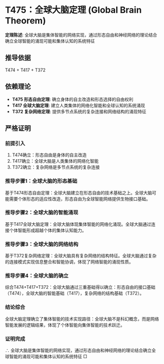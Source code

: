 # T475：全球大脑定理 (Global Brain Theorem)

**定理陈述**: 全球大脑是集体智能的网络实现，通过形态自由和神经网络的理论结合确立全球智能的涌现可能和集体认知的系统特征

## 推导依据
T474 + T417 + T372

## 依赖理论
- **T475 形态自由定理**: 确立身体的自主改造和形态选择的自由权利
- **T417 全球大脑定理**: 建立人类集体的网络化智能和全球认知的系统涌现
- **T372 复杂网络定理**: 提供多节点系统的复杂连接和网络结构的涌现特征

## 严格证明

### 前提引入
1. T474确立：形态自由是身体的自主改造
2. T417确立：全球大脑是人类集体的网络化智能
3. T372确立：复杂网络是多节点系统的复杂连接

### 推导步骤1：全球大脑的形态基础
基于T474形态自由定理：全球大脑建立在形态自由的技术基础之上。全球大脑可能需要个体形态的适应性改造，形态自由为全球智能网络提供生物接口基础。

### 推导步骤2：全球大脑的智能涌现
基于T417全球大脑定理：全球大脑体现集体智能的网络化涌现。全球大脑通过连接个体智能形成超越个体的集体认知能力。

### 推导步骤3：全球大脑的网络结构
基于T372复杂网络定理：全球大脑具有复杂网络的结构特征。全球大脑通过复杂的连接模式实现信息整合和智能协调，体现了网络智能的涌现性质。

### 推导步骤4：全球大脑的确立
综合T474+T417+T372：全球大脑通过三重基础得以确立：形态自由的接口基础（T474），全球大脑的智能基础（T417），复杂网络的结构基础（T372）。

### 结论综合
全球大脑定理确立了集体智能的技术实现路径：全球大脑不是科幻概念，而是网络智能发展的逻辑结果，体现了个体智能向集体智能的技术跃迁。

### 证明完成
∴ 全球大脑是集体智能的网络实现，通过形态自由和神经网络的理论结合确立全球智能的涌现可能和集体认知的系统特征 □
